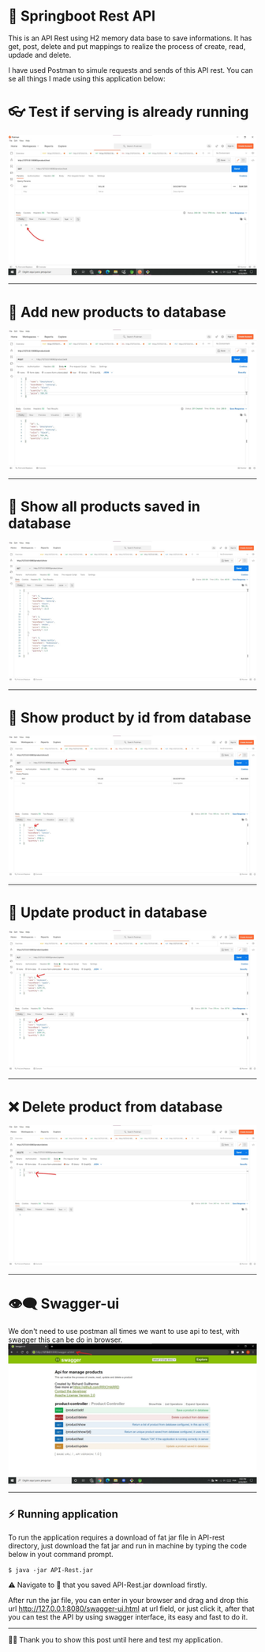 # 🍃 Springboot Rest API

This is an API Rest using H2 memory data base to save informations. It has get, post, delete and put mappings to realize the process of create, read, updade and delete.  

I have used Postman to simule requests and sends of this API rest. You can se all things I made using this application below:

# 👓 Test if serving is already running
![Postman-test](https://github.com/RRICHARRD/Springboot-API.Products/blob/master/postman-screenshots/get-testMethod.jpg)

---
# :floppy_disk: Add new products to database
![Postman-post](https://github.com/RRICHARRD/Springboot-API.Products/blob/master/postman-screenshots/post-addNewProduct.jpg)

---
# 👀 Show all products saved in database
![Postam-get](https://github.com/RRICHARRD/Springboot-API.Products/blob/master/postman-screenshots/get-showAllProducts.jpg)

---
# 👀 Show product by id from database
![Postman-get](https://github.com/RRICHARRD/Springboot-API.Products/blob/master/postman-screenshots/get-findById.jpg)
 
 ---
# :floppy_disk: Update product in database
![Postman-update](https://github.com/RRICHARRD/Springboot-API.Products/blob/master/postman-screenshots/update-usingId.jpg)

---
# :x: Delete product from database
![Postman-delete](https://github.com/RRICHARRD/Springboot-API.Products/blob/master/postman-screenshots/delete-byId.jpg)

---
# 👁‍🗨 Swagger-ui
We don't need to use postman all times we want to use api to test, with swagger this can be do in browser.
![Swagger-page](https://github.com/RRICHARRD/Springboot-API.Products/blob/master/swagger-screenshot/swagerPage.jpg)

---
## :zap: Running application
To run the application requires a download of fat jar file in API-rest directory, just download the fat jar and run in machine by typing the code below in yout command prompt.

`$ java -jar API-Rest.jar`

:warning: Navigate to :file_folder: that you saved API-Rest.jar download firstly.

After run the jar file, you can enter in your browser and drag and drop this url http://127.0.0.1:8080/swagger-ui.html at url field, or just click it, after that you can test the API by using swagger interface, its easy and fast to do it. 

---
🤝🏽 Thank you to show this post until here and test my application. 
